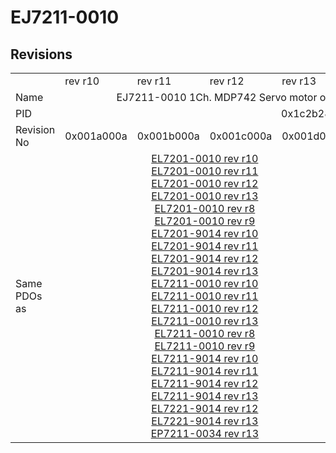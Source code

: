 # EJ7211-0010

## Revisions
<table>
<tr>
<td></td>
<td>rev r10</td>
<td>rev r11</td>
<td>rev r12</td>
<td>rev r13</td>
<td>rev r14</td>
<td>rev r15</td>
<td>rev r16</td>
</tr>
<tr>
<td>Name</td>
<td colspan=7 align="center">EJ7211-0010 1Ch. MDP742 Servo motor output stage with OCT (50V, 4.5A RMS)</td>
</tr>
<tr>
<td>PID</td>
<td colspan=7 align="center">0x1c2b2852</td>
</tr>
<tr>
<td>Revision No</td>
<td>0x001a000a</td>
<td>0x001b000a</td>
<td>0x001c000a</td>
<td>0x001d000a</td>
<td>0x001e000a</td>
<td>0x001f000a</td>
<td>0x0020000a</td>
</tr>
<tr>
<td>Same PDOs as</td>
<td colspan=4 align="center"><a href="EL7201-0010.md">EL7201-0010 rev r10</a><br/><a href="EL7201-0010.md">EL7201-0010 rev r11</a><br/><a href="EL7201-0010.md">EL7201-0010 rev r12</a><br/><a href="EL7201-0010.md">EL7201-0010 rev r13</a><br/><a href="EL7201-0010.md">EL7201-0010 rev r8</a><br/><a href="EL7201-0010.md">EL7201-0010 rev r9</a><br/><a href="EL7201-9014.md">EL7201-9014 rev r10</a><br/><a href="EL7201-9014.md">EL7201-9014 rev r11</a><br/><a href="EL7201-9014.md">EL7201-9014 rev r12</a><br/><a href="EL7201-9014.md">EL7201-9014 rev r13</a><br/><a href="EL7211-0010.md">EL7211-0010 rev r10</a><br/><a href="EL7211-0010.md">EL7211-0010 rev r11</a><br/><a href="EL7211-0010.md">EL7211-0010 rev r12</a><br/><a href="EL7211-0010.md">EL7211-0010 rev r13</a><br/><a href="EL7211-0010.md">EL7211-0010 rev r8</a><br/><a href="EL7211-0010.md">EL7211-0010 rev r9</a><br/><a href="EL7211-9014.md">EL7211-9014 rev r10</a><br/><a href="EL7211-9014.md">EL7211-9014 rev r11</a><br/><a href="EL7211-9014.md">EL7211-9014 rev r12</a><br/><a href="EL7211-9014.md">EL7211-9014 rev r13</a><br/><a href="EL7221-9014.md">EL7221-9014 rev r12</a><br/><a href="EL7221-9014.md">EL7221-9014 rev r13</a><br/><a href="EP7211-0034.md">EP7211-0034 rev r13</a></td>
<td colspan=2 align="center"><a href="EL7201-0010.md">EL7201-0010 rev r14</a><br/><a href="EL7201-0010.md">EL7201-0010 rev r15</a><br/><a href="EL7201-9014.md">EL7201-9014 rev r14</a><br/><a href="EL7201-9014.md">EL7201-9014 rev r15</a><br/><a href="EL7211-0010.md">EL7211-0010 rev r14</a><br/><a href="EL7211-0010.md">EL7211-0010 rev r15</a><br/><a href="EL7211-9014.md">EL7211-9014 rev r14</a><br/><a href="EL7211-9014.md">EL7211-9014 rev r15</a><br/><a href="EL7221-9014.md">EL7221-9014 rev r14</a><br/><a href="EL7221-9014.md">EL7221-9014 rev r15</a><br/><a href="EP7211-0034.md">EP7211-0034 rev r14</a><br/><a href="EP7211-0034.md">EP7211-0034 rev r15</a></td>
<td><a href="EL7201-0010.md">EL7201-0010 rev r16</a><br/><a href="EL7201-9014.md">EL7201-9014 rev r16</a><br/><a href="EL7211-0010.md">EL7211-0010 rev r16</a><br/><a href="EL7211-9014.md">EL7211-9014 rev r16</a><br/><a href="EL7221-9014.md">EL7221-9014 rev r16</a><br/><a href="EP7211-0034.md">EP7211-0034 rev r16</a></td>
</tr>
</table>
